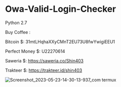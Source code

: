 # Owa-Valid-Login-Checker

Python 2.7

Buy Coffee :

Bitcoin $: 31mtLHqhaXXyCMnT2EU73U8fwYwigiEEU1

Perfect Money $: U22270614

Saweria $: https://saweria.co/Shin403

Trakteer $: https://trakteer.id/shin403

![Screenshot_2023-05-23-14-30-13-937_com termux](https://github.com/Jenderal92/Owa-Valid-Login-Checker/assets/59664965/003b6dd2-d161-47d7-b04b-9f27b60883af)
